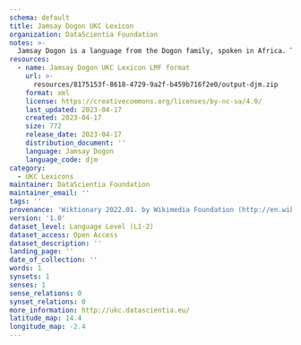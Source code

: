 ```yaml
---
schema: default
title: Jamsay Dogon UKC Lexicon
organization: DataScientia Foundation
notes: >-
  Jamsay Dogon is a language from the Dogon family, spoken in Africa. The UKC Lexicon of Jamsay Dogon is represented as a lexico-semantic network. It consists of words, word senses, synsets, as well as sense-level and synset-level relationships.
resources:
  - name: Jamsay Dogon UKC Lexicon LMF format
    url: >-
      resources/8175153f-8618-4729-9a2f-b459b716f2e0/output-djm.zip
    format: xml
    license: https://creativecommons.org/licenses/by-nc-sa/4.0/
    last_updated: 2023-04-17
    created: 2023-04-17
    size: 772
    release_date: 2023-04-17
    distribution_document: ''
    language: Jamsay Dogon
    language_code: djm
category:
  - UKC Lexicons
maintainer: DataScientia Foundation
maintainer_email: ''
tags: ''
provenance: 'Wiktionary 2022.01. by Wikimedia Foundation (http://en.wiktionary.org); Princeton WordNet 2.1 by Princeton University (https://wordnet.princeton.edu)'
version: '1.0'
dataset_level: Language Level (L1-2)
dataset_access: Open Access
dataset_description: ''
landing_page: ''
date_of_collection: ''
words: 1
synsets: 1
senses: 1
sense_relations: 0
synset_relations: 0
more_information: http://ukc.datascientia.eu/
latitude_map: 14.4
longitude_map: -2.4
---
```

